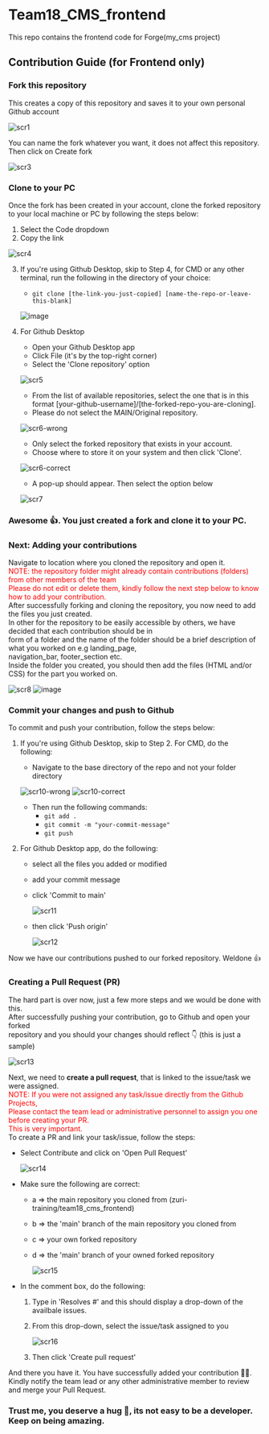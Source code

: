 # Team18_CMS_frontend
This repo contains the frontend code for Forge(my_cms project)

## Contribution Guide (for Frontend only)

### Fork this repository
This creates a copy of this repository and saves it to your own personal Github account

![scr1](https://user-images.githubusercontent.com/70463535/181995211-229af1fc-229c-4c35-bdcf-143d2c4db944.png)

You can name the fork whatever you want, it does not affect this repository.
Then click on Create fork

![scr3](https://user-images.githubusercontent.com/70463535/181995440-6ce01c57-92f4-4a8f-8f0a-239778c76f38.png)

### Clone to your PC
Once the fork has been created in your account, clone the forked repository to your local machine or PC by following the steps below:
1. Select the Code dropdown
2. Copy the link

![scr4](https://user-images.githubusercontent.com/70463535/181995580-0e9892b9-4d24-439e-baf1-93cc39840adf.png)

3. If you're using Github Desktop, skip to Step 4, for CMD or any other terminal, run the following in the directory of your choice:
    * ``` git clone [the-link-you-just-copied] [name-the-repo-or-leave-this-blank] ```
    
    ![image](https://user-images.githubusercontent.com/70463535/181995830-45bc1021-3296-48c7-aaa3-a58f5b166927.png)

4. For Github Desktop
    * Open your Github Desktop app
    * Click File (it's by the top-right corner)
    * Select the 'Clone repository' option
    
    ![scr5](https://user-images.githubusercontent.com/70463535/181995940-1e24d8d9-4956-413d-acba-d90c924a088a.png)
    
    * From the list of available repositories, select the one that is in this format [your-github-username]/[the-forked-repo-you-are-cloning].
    * Please do not select the MAIN/Original repository.
    
    ![scr6-wrong](https://user-images.githubusercontent.com/70463535/181996244-b168790d-d50a-4138-9ff5-c2fa6e7e2201.png)
    
    * Only select the forked repository that exists in your account.
    * Choose where to store it on your system and then click 'Clone'.
    
    ![scr6-correct](https://user-images.githubusercontent.com/70463535/181996218-bb0d1891-e8bc-46dd-8d48-6e52ecbbeee0.png)
    
    * A pop-up should appear. Then select the option below
    
    ![scr7](https://user-images.githubusercontent.com/70463535/181996731-caa88099-911a-4d0a-8eca-9de1cb010c75.png)
    
### Awesome 👍. You just created a fork and clone it to your PC.

### Next: Adding your contributions
Navigate to location where you cloned the repository and open it.<br/>
<span style="color: red">NOTE: the repository folder might already contain contributions (folders) from other members of the team</br>
Please do not edit or delete them, kindly follow the next step below to know how to add your contribution.</span></br>
After successfully forking and cloning the repository, you now need to add the files you just created.</br>
In other for the repository to be easily accessible by others, we have decided that each contribution should be in </br>
form of a folder and the name of the folder should be a brief description of what you worked on e.g landing_page, <br/> navigation_bar, footer_section etc. <br/>
Inside the folder you created, you should then add the files (HTML and/or CSS) for the part you worked on.</br>

![scr8](https://user-images.githubusercontent.com/70463535/181996739-8f8c5268-194c-4e54-8913-4ad1db68fe3a.png)
![image](https://user-images.githubusercontent.com/70463535/181996783-881d0f38-19ef-4ed9-a1c8-0c12516ab319.png)

### Commit your changes and push to Github
To commit and push your contribution, follow the steps below:
1. If you're using Github Desktop, skip to Step 2. For CMD, do the following:
    * Navigate to the base directory of the repo and not your folder directory

    ![scr10-wrong](https://user-images.githubusercontent.com/70463535/181997183-98f1ac4b-6e1d-4360-af93-91a486193060.png)
    ![scr10-correct](https://user-images.githubusercontent.com/70463535/181997184-269d4a0e-77bc-48ce-b1ec-210def2d8924.png)

    * Then run the following commands:
        * ``` git add . ```
        * ``` git commit -m "your-commit-message" ```
        * ``` git push ```

2. For Github Desktop app, do the following:
    * select all the files you added or modified
    * add your commit message
    * click 'Commit to main'

        ![scr11](https://user-images.githubusercontent.com/70463535/181999853-5dfe718a-5126-4c5e-866b-6989238c4d11.png)

    * then click 'Push origin'

        ![scr12](https://user-images.githubusercontent.com/70463535/181999997-0dfeb3e3-8898-449c-88a0-fa81bfd1b379.png)

Now we have our contributions pushed to our forked repository. Weldone 👍

### Creating a Pull Request (PR)
The hard part is over now, just a few more steps and we would be done with this.</br>
After successfully pushing your contribution, go to Github and open your forked <br/>
repository and you should your changes should reflect 👇 (this is just a sample)


![scr13](https://user-images.githubusercontent.com/70463535/182002049-decbee4a-f1f7-4033-891e-d648e2958be9.png)

Next, we need to <strong>create a pull request</strong>, that is linked to the issue/task we were assigned.<br/>
<span style="color: red">NOTE: If you were not assigned any task/issue directly from the Github Projects,</br>
Please contact the team lead or administrative personnel to assign you one before creating your PR.</br>
This is very important.</span><br/>
To create a PR and link your task/issue, follow the steps:
* Select Contribute and click on 'Open Pull Request'

    ![scr14](https://user-images.githubusercontent.com/70463535/182002200-b7c7a37b-15ca-41c0-b78e-9d23027ecf78.png)

* Make sure the following are correct:
    * a => the main repository you cloned from (zuri-training/team18_cms_frontend)
    * b => the 'main' branch of the main repository you cloned from 
    * c => your own forked repository
    * d => the 'main' branch of your owned forked repository

        ![scr15](https://user-images.githubusercontent.com/70463535/182002203-fa1f18b3-042b-4cbe-9e95-2251bfecbbe0.png)

* In the comment box, do the following:
    1. Type in 'Resolves #' and this should display a drop-down of the availbale issues.
    2. From this drop-down, select the issue/task assigned to you

        ![scr16](https://user-images.githubusercontent.com/70463535/182002374-dd386efe-4cbd-4be3-b8be-87adb5339a32.png)

    3. Then click 'Create pull request'

And there you have it. You have successfully added your contribution 🥳🎉.<br/>
Kindly notify the team lead or any other administrative member to review </br>
and merge your Pull Request.</br>
### Trust me, you deserve a hug 🤗, its not easy to be a developer. Keep on being amazing.

